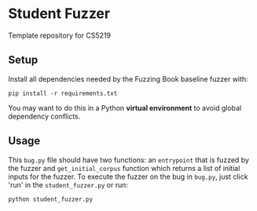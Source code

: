 # Student Fuzzer
Template repository for CS5219

## Setup
Install all dependencies needed by the Fuzzing Book baseline fuzzer with:

```
pip install -r requirements.txt
```

You may want to do this in a Python **virtual environment** to avoid global dependency conflicts.

## Usage

This `bug.py` file should have two functions: an `entrypoint` that is fuzzed by the fuzzer and `get_initial_corpus` function which returns a list of initial inputs for the fuzzer.
To execute the fuzzer on the bug in `bug.py`, just click 'run' in the `student_fuzzer.py` or run:

```
python student_fuzzer.py
```
